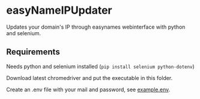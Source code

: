 # easyNameIPUpdater
Updates your domain's IP through easynames webinterface with python and selenium.

## Requirements
Needs python and selenium installed (`pip install selenium python-dotenv`)

Download latest chromedriver and put the executable in this folder.

Create an .env file with your mail and password, see [example.env](example.env).
